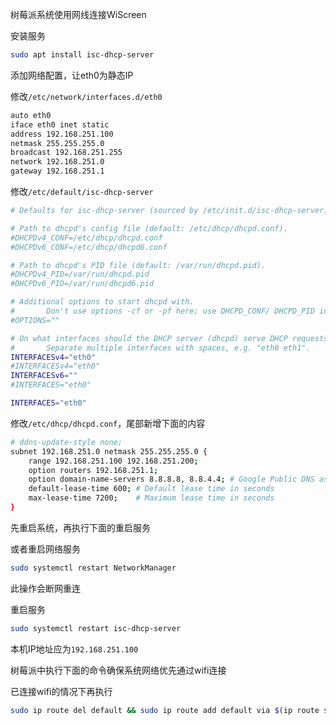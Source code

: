 树莓派系统使用网线连接WiScreen

安装服务

```bash
sudo apt install isc-dhcp-server
```

添加网络配置，让eth0为静态IP

修改`/etc/network/interfaces.d/eth0`

```bash
auto eth0
iface eth0 inet static
address 192.168.251.100
netmask 255.255.255.0
broadcast 192.168.251.255
network 192.168.251.0
gateway 192.168.251.1
```

修改`/etc/default/isc-dhcp-server`

```bash
# Defaults for isc-dhcp-server (sourced by /etc/init.d/isc-dhcp-server)

# Path to dhcpd's config file (default: /etc/dhcp/dhcpd.conf).
#DHCPDv4_CONF=/etc/dhcp/dhcpd.conf
#DHCPDv6_CONF=/etc/dhcp/dhcpd6.conf

# Path to dhcpd's PID file (default: /var/run/dhcpd.pid).
#DHCPDv4_PID=/var/run/dhcpd.pid
#DHCPDv6_PID=/var/run/dhcpd6.pid

# Additional options to start dhcpd with.
#       Don't use options -cf or -pf here; use DHCPD_CONF/ DHCPD_PID instead
#OPTIONS=""

# On what interfaces should the DHCP server (dhcpd) serve DHCP requests?
#       Separate multiple interfaces with spaces, e.g. "eth0 eth1".
INTERFACESv4="eth0"
#INTERFACESv4="eth0"
INTERFACESv6=""
#INTERFACES="eth0"

INTERFACES="eth0"
```

修改`/etc/dhcp/dhcpd.conf`，尾部新增下面的内容

```bash
# ddns-update-style none;
subnet 192.168.251.0 netmask 255.255.255.0 {
    range 192.168.251.100 192.168.251.200;
    option routers 192.168.251.1;
    option domain-name-servers 8.8.8.8, 8.8.4.4; # Google Public DNS as an example
    default-lease-time 600; # Default lease time in seconds
    max-lease-time 7200;    # Maximum lease time in seconds
}
```

先重启系统，再执行下面的重启服务

或者重启网络服务

```bash
sudo systemctl restart NetworkManager
```

此操作会断网重连

重启服务

```bash
sudo systemctl restart isc-dhcp-server
```

本机IP地址应为`192.168.251.100`

树莓派中执行下面的命令确保系统网络优先通过wifi连接

已连接wifi的情况下再执行

```bash
sudo ip route del default && sudo ip route add default via $(ip route show dev wlan0 | grep 'default via' | awk 'NR==1 {print $3}') dev wlan0
```